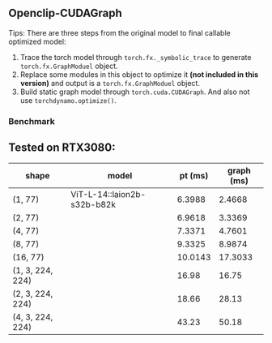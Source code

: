## Openclip-CUDAGraph
Tips: There are three steps from the original model to final callable optimized model:
1. Trace the torch model through `torch.fx._symbolic_trace` to generate `torch.fx.GraphModuel` object.
2. Replace some modules in this object to optimize it **(not included in this version)** and output is a `torch.fx.GraphModuel` object.
3. Build static graph model through `torch.cuda.CUDAGraph`.
And also not use `torchdynamo.optimize()`.

### Benchmark

Tested on RTX3080:
--------------------------------------------------------------
shape     | model                      | pt (ms)  | graph (ms)
----------|----------------------------|----------|-----------
(1, 77)   |ViT-L-14::laion2b-s32b-b82k |6.3988    |2.4668    |
(2, 77)   |                            |6.9618    |3.3369    |
(4, 77)   |                            |7.3371    |4.7601    |
(8, 77)   |                            |9.3325    |8.9874    |
(16, 77)  |                            |10.0143   |17.3033   |
(1, 3, 224, 224)|                      |16.98     |16.75     |
(2, 3, 224, 224)|                      |18.66     |28.13     |
(4, 3, 224, 224)|                      |43.23     |50.18     |

